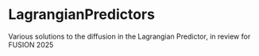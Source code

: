# LagrangianPredictors
Various solutions to the diffusion in the Lagrangian Predictor, in review for FUSION 2025
